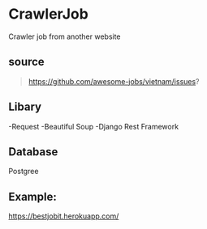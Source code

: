 # CrawlerJob
Crawler job from another website
## source
>https://github.com/awesome-jobs/vietnam/issues?
## Libary
-Request 
-Beautiful Soup 
-Django Rest Framework
## Database
Postgree
## Example:
https://bestjobit.herokuapp.com/
